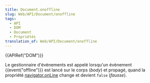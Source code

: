 ```yaml
---
title: Document.onoffline
slug: Web/API/Document/onoffline
tags:
  - API
  - DOM
  - Document
  - Propriétés
translation_of: Web/API/Document/onoffline
---
```

<p>{{APIRef("DOM")}}</p>

<p>Le gestionnaire d'évènements est appelé lorsqu'un évènement {{event("offline")}} est lancé sur le corps (<em>body</em>) et propagé, quand la propriété <a href="/fr/docs/Web/API/NavigatorOnLine/onLine">navigator.onLine</a> change et devient <code>false</code> (<em>fausse</em>).</p>
